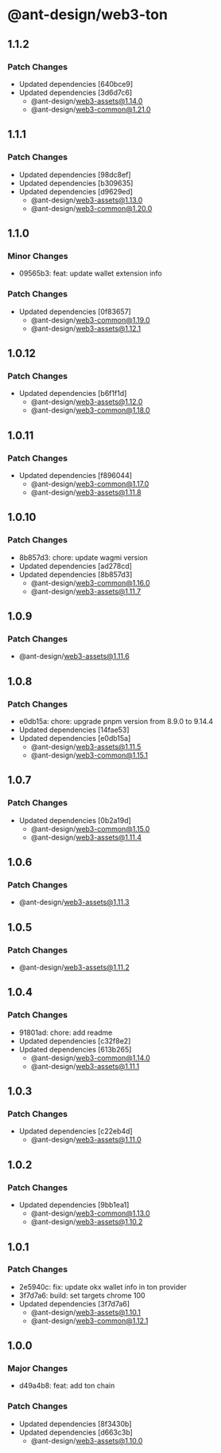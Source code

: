 # @ant-design/web3-ton

## 1.1.2

### Patch Changes

- Updated dependencies [640bce9]
- Updated dependencies [3d6d7c6]
  - @ant-design/web3-assets@1.14.0
  - @ant-design/web3-common@1.21.0

## 1.1.1

### Patch Changes

- Updated dependencies [98dc8ef]
- Updated dependencies [b309635]
- Updated dependencies [d9629ed]
  - @ant-design/web3-assets@1.13.0
  - @ant-design/web3-common@1.20.0

## 1.1.0

### Minor Changes

- 09565b3: feat: update wallet extension info

### Patch Changes

- Updated dependencies [0f83657]
  - @ant-design/web3-common@1.19.0
  - @ant-design/web3-assets@1.12.1

## 1.0.12

### Patch Changes

- Updated dependencies [b6f1f1d]
  - @ant-design/web3-assets@1.12.0
  - @ant-design/web3-common@1.18.0

## 1.0.11

### Patch Changes

- Updated dependencies [f896044]
  - @ant-design/web3-common@1.17.0
  - @ant-design/web3-assets@1.11.8

## 1.0.10

### Patch Changes

- 8b857d3: chore: update wagmi version
- Updated dependencies [ad278cd]
- Updated dependencies [8b857d3]
  - @ant-design/web3-common@1.16.0
  - @ant-design/web3-assets@1.11.7

## 1.0.9

### Patch Changes

- @ant-design/web3-assets@1.11.6

## 1.0.8

### Patch Changes

- e0db15a: chore: upgrade pnpm version from 8.9.0 to 9.14.4
- Updated dependencies [14fae53]
- Updated dependencies [e0db15a]
  - @ant-design/web3-assets@1.11.5
  - @ant-design/web3-common@1.15.1

## 1.0.7

### Patch Changes

- Updated dependencies [0b2a19d]
  - @ant-design/web3-common@1.15.0
  - @ant-design/web3-assets@1.11.4

## 1.0.6

### Patch Changes

- @ant-design/web3-assets@1.11.3

## 1.0.5

### Patch Changes

- @ant-design/web3-assets@1.11.2

## 1.0.4

### Patch Changes

- 91801ad: chore: add readme
- Updated dependencies [c32f8e2]
- Updated dependencies [613b265]
  - @ant-design/web3-common@1.14.0
  - @ant-design/web3-assets@1.11.1

## 1.0.3

### Patch Changes

- Updated dependencies [c22eb4d]
  - @ant-design/web3-assets@1.11.0

## 1.0.2

### Patch Changes

- Updated dependencies [9bb1ea1]
  - @ant-design/web3-common@1.13.0
  - @ant-design/web3-assets@1.10.2

## 1.0.1

### Patch Changes

- 2e5940c: fix: update okx wallet info in ton provider
- 3f7d7a6: build: set targets chrome 100
- Updated dependencies [3f7d7a6]
  - @ant-design/web3-assets@1.10.1
  - @ant-design/web3-common@1.12.1

## 1.0.0

### Major Changes

- d49a4b8: feat: add ton chain

### Patch Changes

- Updated dependencies [8f3430b]
- Updated dependencies [d663c3b]
  - @ant-design/web3-assets@1.10.0
